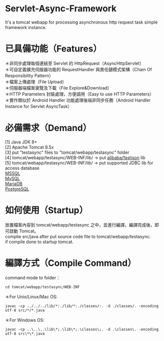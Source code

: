 # Servlet-Async-Framework
It's a tomcat webapp for processing asynchronous http request task simple framework instance.

# 已具備功能（Features）
＊非同步處理每個連結至 Servlet 的 HttpRequest（AsyncHttpServlet）<br/>
＊可自定義擴充伺服器功能的 RequestHandler 與責任鏈模式架構（Chain Of Responsibility Pattern）<br/>
＊檔案上傳處理（File Upload）<br/>
＊伺服器端檔案瀏覽及下載（File Explore&Download）<br/>
＊HTTP Parameters 封裝處理，方便調用（Easy to use HTTP Parameters）<br/>
＊實作類似於 Android Handler 功能處理後端非同步任務（Android Handler Instance for Servlet AsyncTask）

# 必備需求（Demand）
[1] Java JDK 8+<br/>
[2] Apache Tomcat 8.5x<br/>
[3] put "testasync" files to "tomcat/webapp/testasync" folder<br/>
[4] tomcat/webapp/testasync/WEB-INF/lib/ -> put <a href="https://github.com/alibaba/fastjson">alibaba/fastjson</a> lib</br>
[5] tomcat/webapp/testasync/WEB-INF/lib/ -> put supported JDBC lib for access database<br/>
<a href="https://www.microsoft.com/en-us/download/details.aspx?id=11774">MSSQL</a><br/>
<a href="https://dev.mysql.com/downloads/connector/j/">MySQL</a><br/>
<a href="https://mariadb.com/kb/en/mariadb/about-mariadb-connector-j/">MariaDB</a><br/>
<a href="https://jdbc.postgresql.org/">PostgreSQL</a>

# 如何使用（Startup）
放置檔案內容到 tomcat/webapp/testasync 之中，並進行編譯，編譯完成後，即可啟動 Tomcat。<br/>
complie src/java after put source code file to tomcat/webapp/testasync.<br/>
if compile done to startup tomcat.

# 編譯方式（Compile Command）
command mode to folder：<br/>
<pre><code>cd tomcat/webapp/testasync/WEB-INF</code></pre>

＊For Unix/Linux/Mac OS:<br/>
<pre><code>javac -cp ../../../lib/*:./lib/*:./classes/:. -d ./classes/. -encoding utf-8 src/*/*.java</code></pre>

＊For Windows OS:<br/>
<pre><code>javac -cp ..\..\..\lib\*;.\lib\*;.\classes\;. -d .\classes\. -encoding utf-8 src\*\*.java</code></pre>
